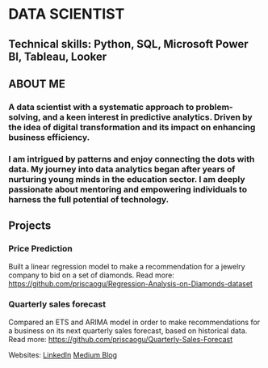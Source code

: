 



# DATA SCIENTIST

## Technical skills: Python, SQL, Microsoft Power BI, Tableau, Looker


## ABOUT ME

### A data scientist with a systematic approach to problem-solving, and a keen interest in predictive analytics. Driven by the idea of digital transformation and its impact on enhancing business efficiency.
### I am intrigued by patterns and enjoy connecting the dots with data. My journey into data analytics began after years of nurturing young minds in the education sector. I am deeply passionate about mentoring and empowering individuals to harness the full potential of technology. 


## Projects

### Price Prediction
Built a linear regression  model to make a recommendation for a jewelry company to bid on a set of diamonds.
Read more: https://github.com/priscaogu/Regression-Analysis-on-Diamonds-dataset

### Quarterly sales forecast
Compared  an ETS and ARIMA model in order to make recommendations for a  business on its next quarterly sales forecast, based on historical data.
Read more:  https://github.com/priscaogu/Quarterly-Sales-Forecast

Websites:
[LinkedIn](https://www.linkedin.com/in/priscaogu/)
[Medium Blog](https://medium.com/@chidimma-p-ogu)
